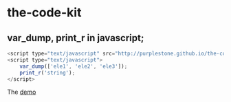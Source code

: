 # the-code-kit


## var_dump, print_r in javascript;
```javascript
<script type="text/javascript" src="http://purplestone.github.io/the-code-kit/var_dump.js" charset="utf-8"></script>
<script type="text/javascript">
	var_dump(['ele1', 'ele2', 'ele3']);
	print_r('string');
</script>
```
The [demo](http://purplestone.github.io/the-code-kit/var_dump.html)
